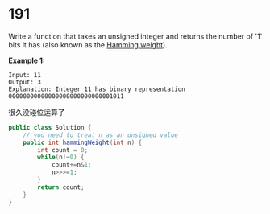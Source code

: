 # 191

Write a function that takes an unsigned integer and returns the number of '1' bits it has (also known as the [Hamming weight](http://en.wikipedia.org/wiki/Hamming_weight)).

**Example 1:**

```
Input: 11
Output: 3
Explanation: Integer 11 has binary representation 00000000000000000000000000001011 
```

很久没碰位运算了

```java
public class Solution {
    // you need to treat n as an unsigned value
    public int hammingWeight(int n) {
        int count = 0;
        while(n!=0) {
        	count+=n&1;
        	n>>>=1;
        }
        return count;
    }
}
```

